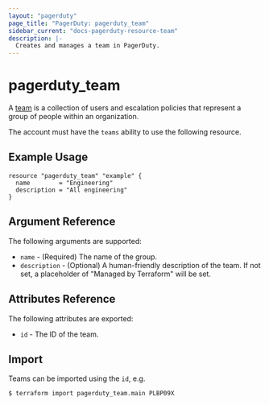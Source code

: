 ```yaml
---
layout: "pagerduty"
page_title: "PagerDuty: pagerduty_team"
sidebar_current: "docs-pagerduty-resource-team"
description: |-
  Creates and manages a team in PagerDuty.
---
```


# pagerduty\_team

A [team](https://v2.developer.pagerduty.com/v2/page/api-reference#!/Teams/get_teams) is a collection of users and escalation policies that represent a group of people within an organization.

The account must have the `teams` ability to use the following resource.

## Example Usage

```
resource "pagerduty_team" "example" {
  name        = "Engineering"
  description = "All engineering"
}
```

## Argument Reference

The following arguments are supported:

  * `name` - (Required) The name of the group.
  * `description` - (Optional) A human-friendly description of the team.
    If not set, a placeholder of "Managed by Terraform" will be set.

## Attributes Reference

The following attributes are exported:

  * `id` - The ID of the team.

## Import

Teams can be imported using the `id`, e.g.

```
$ terraform import pagerduty_team.main PLBP09X
```
